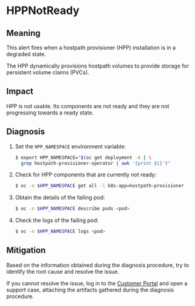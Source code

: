 <!-- Edited by Jiří Herrmann, 8 Nov 2022 -->

# HPPNotReady

## Meaning

This alert fires when a hostpath provisioner (HPP) installation is in a
degraded state.

The HPP dynamically provisions hostpath volumes to provide storage for
persistent volume claims (PVCs).

## Impact

HPP is not usable. Its components are not ready and they are not progressing
towards a ready state.

## Diagnosis

1. Set the `HPP_NAMESPACE` environment variable:

   ```bash
   $ export HPP_NAMESPACE="$(oc get deployment -A | \
     grep hostpath-provisioner-operator | awk '{print $1}')"
   ```

2. Check for HPP components that are currently not ready:

   ```bash
   $ oc -n $HPP_NAMESPACE get all -l k8s-app=hostpath-provisioner
   ```

3. Obtain the details of the failing pod:

   ```bash
   $ oc -n $HPP_NAMESPACE describe pods <pod>
   ```

4. Check the logs of the failing pod:

   ```bash
   $ oc -n $HPP_NAMESPACE logs <pod>
   ```

## Mitigation

Based on the information obtained during the diagnosis procedure, try to
identify the root cause and resolve the issue.

If you cannot resolve the issue, log in to the
[Customer Portal](https://access.redhat.com) and open a support case,
attaching the artifacts gathered during the diagnosis procedure.
